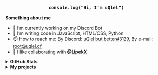 <h3 align="center"><code>console.log("Hi, I'm uQlel")</code></h3>

**Something about me**

<ul>
<li> 🔭 I’m currently working on my Discord Bot 
<li> 🌱 I’m writing code in JavaScript, HTML/CSS, Python 
<li> 📫 How to reach me: By Discord: <a href="https://discord.com/users/822461337120538654"> uQlel but better#3129</a>, By e-mail: <a href="mailto:root@uqlel.cf"> root@uqlel.cf </a>
  <li> 👭 I like collaborating with <a href="https://github.com/LipekX"> <b> @LipekX </b> </a>
</ul>

<details> <summary> <b> GitHub Stats </b> </summary>

![Stats](https://github-readme-stats.vercel.app/api?username=uqlel&title_color=58a6ff&text_color=9f9f9f&icon_color=58a6ff&bg_color=0d1117)

</details>
<details> <summary> <b> My projects </b> </summary>

![YourCraft API](https://github-readme-stats.vercel.app/api/pin?username=yourcraft-pl&repo=api&title_color=58a6ff&text_color=9f9f9f&icon_color=58a6ff&bg_color=0d1117)
![YourCraft API Wrapper](https://github-readme-stats.vercel.app/api/pin?username=yourcraft-pl&repo=api-wrapper.js&title_color=58a6ff&text_color=9f9f9f&icon_color=58a6ff&bg_color=0d1117)
![YAPP](https://github-readme-stats.vercel.app/api/pin?username=yapp-cf&repo=frontend&title_color=58a6ff&text_color=9f9f9f&icon_color=58a6ff&bg_color=0d1117)
![OS-STATS](https://github-readme-stats.vercel.app/api/pin?username=uqlel&repo=os-stats&title_color=58a6ff&text_color=9f9f9f&icon_color=58a6ff&bg_color=0d1117)

</summary>
